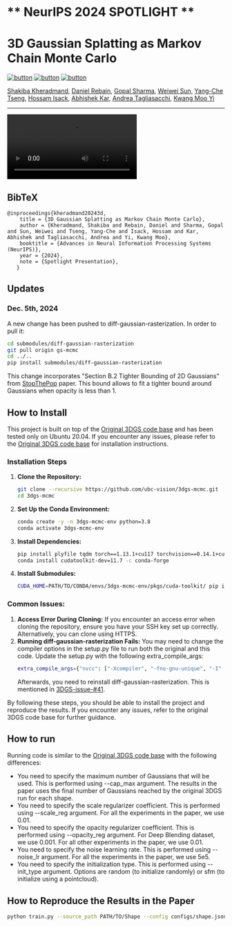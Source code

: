 # ** NeurIPS 2024 SPOTLIGHT **
# 3D Gaussian Splatting as Markov Chain Monte Carlo

[![button](https://img.shields.io/badge/Project%20Website-orange?style=for-the-badge)](https://ubc-vision.github.io/3dgs-mcmc/)
[![button](https://img.shields.io/badge/Paper-blue?style=for-the-badge)](https://arxiv.org/abs/2404.09591)
[![button](https://img.shields.io/badge/Video-green?style=for-the-badge)](https://neurips.cc/virtual/2024/poster/94984)

<span class="author-block">
  <a href="https://shakibakh.github.io/">Shakiba Kheradmand</a>,
</span>
<span class="author-block">
  <a href="http://drebain.com/"> Daniel Rebain</a>,
</span>
<span class="author-block">
  <a href="https://hippogriff.github.io/"> Gopal Sharma</a>,
</span>
<span class="author-block">
  <a href="https://wsunid.github.io/"> Weiwei Sun</a>,
</span>
<span class="author-block">
  <a href="https://scholar.google.com/citations?user=1iJfq7YAAAAJ&hl=en"> Yang-Che Tseng</a>,
</span>
<span class="author-block">
  <a href="http://www.hossamisack.com/">Hossam Isack</a>,
</span>
<span class="author-block">
  <a href="https://abhishekkar.info/">Abhishek Kar</a>,
</span>
<span class="author-block">
  <a href="https://taiya.github.io/">Andrea Tagliasacchi</a>,
</span>
<span class="author-block">
  <a href="https://www.cs.ubc.ca/~kmyi/">Kwang Moo Yi</a>
</span>

<hr>

<video controls>
  <source src="docs/resources/training_rand_compare/bicycle_both-rand.mp4" type="video/mp4">
</video>

<section class="section" id="BibTeX">
  <div class="container is-max-desktop content">
    <h2 class="title">BibTeX</h2>
    <pre><code>@inproceedings{kheradmand20243d,
    title = {3D Gaussian Splatting as Markov Chain Monte Carlo},
    author = {Kheradmand, Shakiba and Rebain, Daniel and Sharma, Gopal and Sun, Weiwei and Tseng, Yang-Che and Isack, Hossam and Kar, Abhishek and Tagliasacchi, Andrea and Yi, Kwang Moo},
    booktitle = {Advances in Neural Information Processing Systems (NeurIPS)},
    year = {2024},
    note = {Spotlight Presentation},
   }</code></pre>
  </div>
</section>


## Updates
### Dec. 5th, 2024
A new change has been pushed to diff-gaussian-rasterization. In order to pull it:
```sh
cd submodules/diff-gaussian-rasterization
git pull origin gs-mcmc
cd ../..
pip install submodules/diff-gaussian-rasterization
```

This change incorporates "Section B.2 Tighter Bounding of 2D Gaussians" from [StopThePop](https://arxiv.org/abs/2402.00525) paper. This bound allows to fit a tighter bound around Gaussians when opacity is less than 1.

## How to Install

This project is built on top of the [Original 3DGS code base](https://github.com/graphdeco-inria/gaussian-splatting) and has been tested only on Ubuntu 20.04. If you encounter any issues, please refer to the [Original 3DGS code base](https://github.com/graphdeco-inria/gaussian-splatting) for installation instructions.

### Installation Steps

1. **Clone the Repository:**
   ```sh
   git clone --recursive https://github.com/ubc-vision/3dgs-mcmc.git
   cd 3dgs-mcmc
   ```
2. **Set Up the Conda Environment:**
    ```sh
    conda create -y -n 3dgs-mcmc-env python=3.8
    conda activate 3dgs-mcmc-env
    ```
3. **Install Dependencies:**
    ```sh
    pip install plyfile tqdm torch==1.13.1+cu117 torchvision==0.14.1+cu117 torchaudio==0.13.1 --extra-index-url https://download.pytorch.org/whl/cu117
    conda install cudatoolkit-dev=11.7 -c conda-forge
    ```
4. **Install Submodules:**
    ```sh
    CUDA_HOME=PATH/TO/CONDA/envs/3dgs-mcmc-env/pkgs/cuda-toolkit/ pip install submodules/diff-gaussian-rasterization submodules/simple-knn/
    ```
### Common Issues:
1. **Access Error During Cloning:**
If you encounter an access error when cloning the repository, ensure you have your SSH key set up correctly. Alternatively, you can clone using HTTPS.
2. **Running diff-gaussian-rasterization Fails:**
You may need to change the compiler options in the setup.py file to run both the original and this code. Update the setup.py with the following extra_compile_args:
    ```sh
    extra_compile_args={"nvcc": ["-Xcompiler", "-fno-gnu-unique", "-I" + os.path.join(os.path.dirname(os.path.abspath(__file__)), "third_party/glm/")]}
    ```
    Afterwards, you need to reinstall diff-gaussian-rasterization. This is mentioned in [3DGS-issue-#41](https://github.com/graphdeco-inria/gaussian-splatting/issues/41).
    
By following these steps, you should be able to install the project and reproduce the results. If you encounter any issues, refer to the original 3DGS code base for further guidance.

## How to run
Running code is similar to the [Original 3DGS code base](https://github.com/graphdeco-inria/gaussian-splatting) with the following differences:
- You need to specify the maximum number of Gaussians that will be used. This is performed using --cap_max argument. The results in the paper uses the final number of Gaussians reached by the original 3DGS run for each shape.
- You need to specify the scale regularizer coefficient. This is performed using --scale_reg argument. For all the experiments in the paper, we use 0.01.
- You need to specify the opacity regularizer coefficient. This is performed using --opacity_reg argument. For Deep Blending dataset, we use 0.001. For all other experiments in the paper, we use 0.01.
- You need to specify the noise learning rate. This is performed using --noise_lr argument. For all the experiments in the paper, we use 5e5.
- You need to specify the initialization type. This is performed using --init_type argument. Options are random (to initialize randomly) or sfm (to initialize using a pointcloud).

## How to Reproduce the Results in the Paper
```sh
python train.py --source_path PATH/TO/Shape --config configs/shape.json --eval
```




